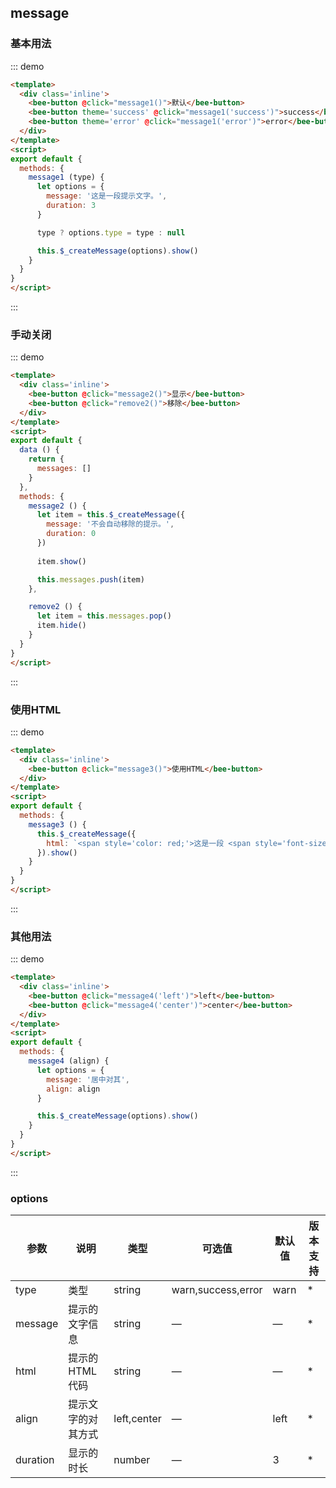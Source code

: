 <style>
.inline .bee-button {
  margin: 0 10px 10px 0;
}
</style>
<script>
export default {
  data () {
    return {
      messages: []
    }
  },
  methods: {
    message1 (type) {
      let options = {
        message: '这是一段提示文字。',
        duration: 3
      }

      type ? options.type = type : null

      this.$_createMessage(options).show()
    },
    message2 () {
      let item = this.$_createMessage({
        message: '不会自动移除的提示。',
        duration: 0
      })
      
      item.show()
      this.messages.push(item)
    },

    remove2 () {
      let item = this.messages.pop()
      item && item.hide()
    },
    message3 () {
      this.$_createMessage({
        html: `<span style='color: red;'>这是一段 <span style='font-size: 20px;'> HTML </span>提示。</span>`
      }).show()
    },
    message4 (align) {
      let options = {
        message: '居中对其',
        align: align
      }

      this.$_createMessage(options).show()
    }
  }
}
</script>

## message

### 基本用法

::: demo 
``` html
<template>
  <div class='inline'>
    <bee-button @click="message1()">默认</bee-button>
    <bee-button theme='success' @click="message1('success')">success</bee-button>
    <bee-button theme='error' @click="message1('error')">error</bee-button>
  </div>
</template>
<script>
export default {
  methods: {
    message1 (type) {
      let options = {
        message: '这是一段提示文字。',
        duration: 3
      }

      type ? options.type = type : null

      this.$_createMessage(options).show()
    }
  }
}
</script>
```
:::

### 手动关闭

::: demo 
``` html
<template>
  <div class='inline'>
    <bee-button @click="message2()">显示</bee-button>
    <bee-button @click="remove2()">移除</bee-button>
  </div>
</template>
<script>
export default {
  data () {
    return {
      messages: []
    }
  },
  methods: {
    message2 () {
      let item = this.$_createMessage({
        message: '不会自动移除的提示。',
        duration: 0
      })
      
      item.show()

      this.messages.push(item)
    },

    remove2 () {
      let item = this.messages.pop()
      item.hide()
    }
  }
}
</script>
```
:::

### 使用HTML

::: demo 
``` html
<template>
  <div class='inline'>
    <bee-button @click="message3()">使用HTML</bee-button>
  </div>
</template>
<script>
export default {
  methods: {
    message3 () {
      this.$_createMessage({
        html: `<span style='color: red;'>这是一段 <span style='font-size: 20px;'> HTML </span>提示。</span>`
      }).show()
    }
  }
}
</script>
```
:::

### 其他用法

::: demo 
``` html
<template>
  <div class='inline'>
    <bee-button @click="message4('left')">left</bee-button>
    <bee-button @click="message4('center')">center</bee-button>
  </div>
</template>
<script>
export default {
  methods: {
    message4 (align) {
      let options = {
        message: '居中对其',
        align: align
      }

      this.$_createMessage(options).show()
    }
  }
}
</script>
```
:::


### options

|参数|说明|类型|可选值|默认值|版本支持|
|---|---|---|---|---|---|
|type|类型|string|warn,success,error|warn|*|
|message|提示的文字信息|string|—|—|*|
|html|提示的HTML代码|string|—|—|*|
|align|提示文字的对其方式|left,center|—|left|*|
|duration|显示的时长|number|—|3|*|
